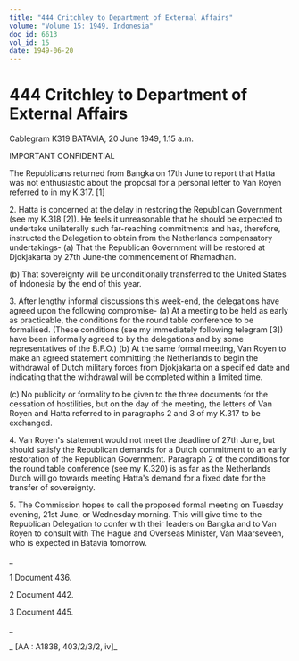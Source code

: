 ```yaml
---
title: "444 Critchley to Department of External Affairs"
volume: "Volume 15: 1949, Indonesia"
doc_id: 6613
vol_id: 15
date: 1949-06-20
---
```


# 444 Critchley to Department of External Affairs

Cablegram K319 BATAVIA, 20 June 1949, 1.15 a.m.

IMPORTANT CONFIDENTIAL

The Republicans returned from Bangka on 17th June to report that Hatta was not enthusiastic about the proposal for a personal letter to Van Royen referred to in my K.317. [1]

2\. Hatta is concerned at the delay in restoring the Republican Government (see my K.318 [2]). He feels it unreasonable that he should be expected to undertake unilaterally such far-reaching commitments and has, therefore, instructed the Delegation to obtain from the Netherlands compensatory undertakings- (a) That the Republican Government will be restored at Djokjakarta by 27th June-the commencement of Rhamadhan.

(b) That sovereignty will be unconditionally transferred to the United States of Indonesia by the end of this year.

3\. After lengthy informal discussions this week-end, the delegations have agreed upon the following compromise- (a) At a meeting to be held as early as practicable, the conditions for the round table conference to be formalised. (These conditions (see my immediately following telegram [3]) have been informally agreed to by the delegations and by some representatives of the B.F.O.) (b) At the same formal meeting, Van Royen to make an agreed statement committing the Netherlands to begin the withdrawal of Dutch military forces from Djokjakarta on a specified date and indicating that the withdrawal will be completed within a limited time.

(c) No publicity or formality to be given to the three documents for the cessation of hostilities, but on the day of the meeting, the letters of Van Royen and Hatta referred to in paragraphs 2 and 3 of my K.317 to be exchanged.

4\. Van Royen's statement would not meet the deadline of 27th June, but should satisfy the Republican demands for a Dutch commitment to an early restoration of the Republican Government. Paragraph 2 of the conditions for the round table conference (see my K.320) is as far as the Netherlands Dutch will go towards meeting Hatta's demand for a fixed date for the transfer of sovereignty.

5\. The Commission hopes to call the proposed formal meeting on Tuesday evening, 21st June, or Wednesday morning. This will give time to the Republican Delegation to confer with their leaders on Bangka and to Van Royen to consult with The Hague and Overseas Minister, Van Maarseveen, who is expected in Batavia tomorrow.

_

1 Document 436.

2 Document 442.

3 Document 445.

_

_ [AA : A1838, 403/2/3/2, iv]_
